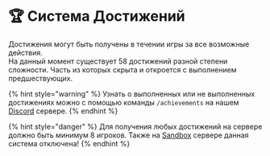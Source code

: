 # 🏆 Система Достижений

Достижения могут быть получены в течении игры за все возможные действия.\
На данный момент существует 58 достижений разной степени сложности. Часть из которых скрыта и откроется с выполнением предшествующих.

{% hint style="warning" %}
Узнать о выполненных или не выполненных достижениях можно с помощью команды `/achievements` на нашем [Discord](https://discord.com/invite/376sEKP2tX) сервере.
{% endhint %}

{% hint style="danger" %}
Для получения любых достижений на сервере должно быть минимум 8 игроков. Также на [Sandbox](../../servers/scpsl-sandbox.md) сервере данная система отключена!
{% endhint %}
